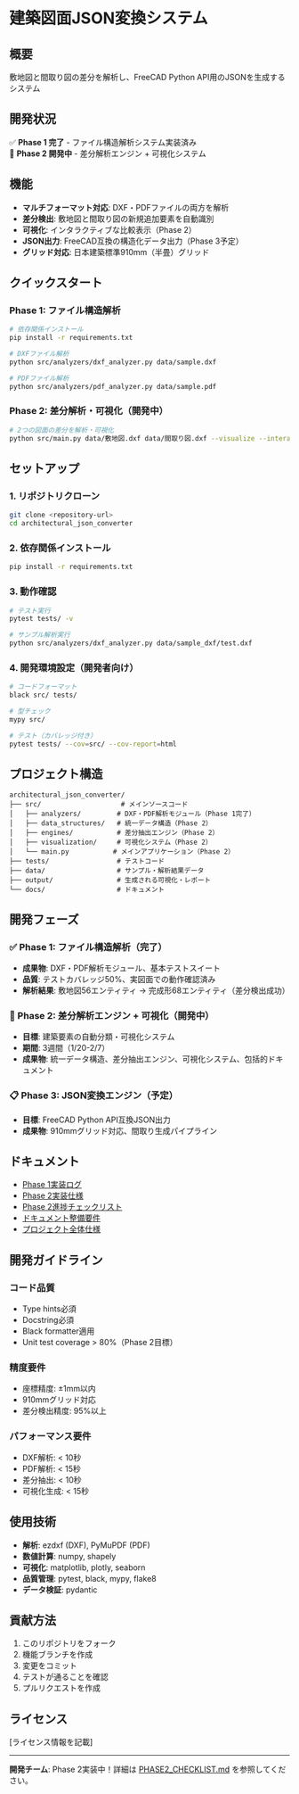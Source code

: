 # 建築図面JSON変換システム

## 概要
敷地図と間取り図の差分を解析し、FreeCAD Python API用のJSONを生成するシステム

## 開発状況
✅ **Phase 1 完了** - ファイル構造解析システム実装済み  
🚧 **Phase 2 開発中** - 差分解析エンジン + 可視化システム

## 機能
- **マルチフォーマット対応**: DXF・PDFファイルの両方を解析
- **差分検出**: 敷地図と間取り図の新規追加要素を自動識別
- **可視化**: インタラクティブな比較表示（Phase 2）
- **JSON出力**: FreeCAD互換の構造化データ出力（Phase 3予定）
- **グリッド対応**: 日本建築標準910mm（半畳）グリッド

## クイックスタート

### Phase 1: ファイル構造解析
```bash
# 依存関係インストール
pip install -r requirements.txt

# DXFファイル解析
python src/analyzers/dxf_analyzer.py data/sample.dxf

# PDFファイル解析
python src/analyzers/pdf_analyzer.py data/sample.pdf
```

### Phase 2: 差分解析・可視化（開発中）
```bash
# 2つの図面の差分を解析・可視化
python src/main.py data/敷地図.dxf data/間取り図.dxf --visualize --interactive
```

## セットアップ

### 1. リポジトリクローン
```bash
git clone <repository-url>
cd architectural_json_converter
```

### 2. 依存関係インストール
```bash
pip install -r requirements.txt
```

### 3. 動作確認
```bash
# テスト実行
pytest tests/ -v

# サンプル解析実行
python src/analyzers/dxf_analyzer.py data/sample_dxf/test.dxf
```

### 4. 開発環境設定（開発者向け）
```bash
# コードフォーマット
black src/ tests/

# 型チェック
mypy src/

# テスト（カバレッジ付き）
pytest tests/ --cov=src/ --cov-report=html
```

## プロジェクト構造
```
architectural_json_converter/
├── src/                    # メインソースコード
│   ├── analyzers/         # DXF・PDF解析モジュール（Phase 1完了）
│   ├── data_structures/   # 統一データ構造（Phase 2）
│   ├── engines/           # 差分抽出エンジン（Phase 2）
│   ├── visualization/     # 可視化システム（Phase 2）
│   └── main.py           # メインアプリケーション（Phase 2）
├── tests/                 # テストコード
├── data/                  # サンプル・解析結果データ
├── output/                # 生成される可視化・レポート
└── docs/                  # ドキュメント
```

## 開発フェーズ

### ✅ Phase 1: ファイル構造解析（完了）
- **成果物**: DXF・PDF解析モジュール、基本テストスイート
- **品質**: テストカバレッジ50%、実図面での動作確認済み
- **解析結果**: 敷地図56エンティティ → 完成形68エンティティ（差分検出成功）

### 🚧 Phase 2: 差分解析エンジン + 可視化（開発中）
- **目標**: 建築要素の自動分類・可視化システム
- **期間**: 3週間（1/20-2/7）
- **成果物**: 統一データ構造、差分抽出エンジン、可視化システム、包括的ドキュメント

### 📋 Phase 3: JSON変換エンジン（予定）
- **目標**: FreeCAD Python API互換JSON出力
- **成果物**: 910mmグリッド対応、間取り生成パイプライン

## ドキュメント
- [Phase 1実装ログ](_docs/2025-01-19_phase1_file_analyzers.md)
- [Phase 2実装仕様](PHASE2_SPECIFICATION.md)
- [Phase 2進捗チェックリスト](PHASE2_CHECKLIST.md)
- [ドキュメント整備要件](DOCUMENTATION_REQUIREMENTS.md)
- [プロジェクト全体仕様](PROJECT_SPECIFICATION.md)

## 開発ガイドライン

### コード品質
- Type hints必須
- Docstring必須
- Black formatter適用
- Unit test coverage > 80%（Phase 2目標）

### 精度要件
- 座標精度: ±1mm以内
- 910mmグリッド対応
- 差分検出精度: 95%以上

### パフォーマンス要件
- DXF解析: < 10秒
- PDF解析: < 15秒
- 差分抽出: < 10秒
- 可視化生成: < 15秒

## 使用技術
- **解析**: ezdxf (DXF), PyMuPDF (PDF)
- **数値計算**: numpy, shapely
- **可視化**: matplotlib, plotly, seaborn
- **品質管理**: pytest, black, mypy, flake8
- **データ検証**: pydantic

## 貢献方法
1. このリポジトリをフォーク
2. 機能ブランチを作成
3. 変更をコミット
4. テストが通ることを確認
5. プルリクエストを作成

## ライセンス
[ライセンス情報を記載]

---
**開発チーム**: Phase 2実装中！詳細は [PHASE2_CHECKLIST.md](PHASE2_CHECKLIST.md) を参照してください。
